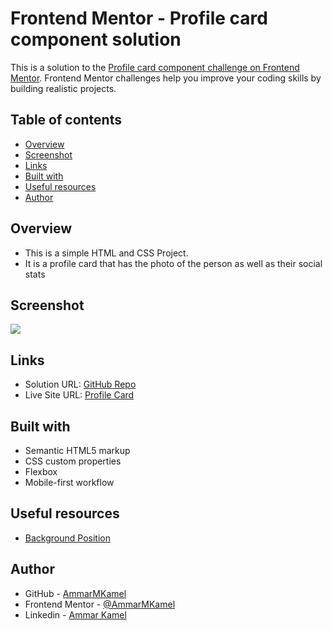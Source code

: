 # Frontend Mentor - Profile card component solution

This is a solution to the [Profile card component challenge on Frontend Mentor](https://www.frontendmentor.io/challenges/profile-card-component-cfArpWshJ). Frontend Mentor challenges help you improve your coding skills by building realistic projects. 

## Table of contents

- [Overview](#overview)
- [Screenshot](#screenshot)
- [Links](#links)
- [Built with](#built-with)
- [Useful resources](#useful-resources)
- [Author](#author)

## Overview

- This is a simple HTML and CSS Project.
- It is a profile card that has the photo of the person as well as their social stats

## Screenshot

![](solution-screenshots/my-solution-desktop.png)

## Links

- Solution URL: [GitHub Repo](https://github.com/AmmarMKamel/profile-card-component)
- Live Site URL: [Profile Card](https://ammarmkamel.github.io/profile-card-component/)

## Built with

- Semantic HTML5 markup
- CSS custom properties
- Flexbox
- Mobile-first workflow

## Useful resources

- [Background Position](https://developer.mozilla.org/en-US/docs/web/CSS/background-position)

## Author

- GitHub - [AmmarMKamel](https://github.com/AmmarMKamel)
- Frontend Mentor - [@AmmarMKamel](https://www.frontendmentor.io/profile/AmmarMKamel)
- Linkedin - [Ammar Kamel](https://www.linkedin.com/in/ammar-kamel-872422246/)